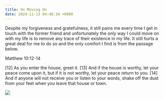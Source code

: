 ```yaml
---
title: On Moving On
date: 2024-11-13 04:46:34 +0000
---
```


Despite my forgiveness and gratefulness, it still pains me every time I get in touch with the former friend and unfortunately the only way I could move on with my life is to remove any trace of their existence in my life. It still hurts a great deal for me to do so and the only comfort I find is from the passage below.

Matthew 10:12-14

[12] As you enter the house, greet it. [13] And if the house is worthy, let your peace come upon it, but if it is not worthy, let your peace return to you. [14] And if anyone will not receive you or listen to your words, shake off the dust from your feet when you leave that house or town.

![](/a443c96e371b3caac558ab67b1f77fca.jpeg)